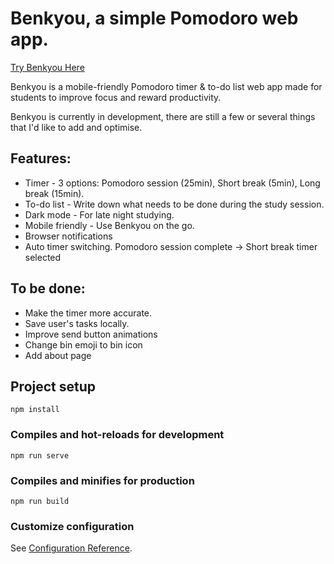 # Benkyou, a simple Pomodoro web app.

[Try Benkyou Here](https://benkyou.vercel.app/)

Benkyou is a mobile-friendly Pomodoro timer & to-do list web app made for 
students to improve focus and reward productivity.

Benkyou is currently in development, there are still a few or several things that
I'd like to add and optimise.

## Features:

* Timer - 3 options: Pomodoro session (25min), Short break (5min), Long break (15min).
* To-do list - Write down what needs to be done during the study session.
* Dark mode - For late night studying.
* Mobile friendly - Use Benkyou on the go.
* Browser notifications
* Auto timer switching. Pomodoro session complete -> Short break timer selected


## To be done:

* Make the timer more accurate.
* Save user's tasks locally.
* Improve send button animations
* Change bin emoji to bin icon
* Add about page

## Project setup
```
npm install
```

### Compiles and hot-reloads for development
```
npm run serve
```

### Compiles and minifies for production
```
npm run build
```

### Customize configuration
See [Configuration Reference](https://cli.vuejs.org/config/).
